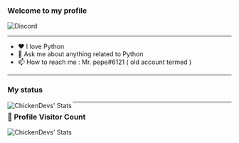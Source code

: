 ### Welcome to my **profile** 

![Discord](https://discord.c99.nl/widget/theme-1/1090115429327982643.png)

---

- ❤ I love Python 
- 💬 Ask me about anything related to Python
- 📫 How to reach me : Mr. pepe#6121 ( old account termed ) 

---

### My status

<img align="left" alt="ChickenDevs' Stats" src="https://github-readme-stats.vercel.app/api?username=Fadi002&count_private=true&show_icons=true&theme=radical">

---
### 📍 Profile Visitor Count
<img align="left" alt="ChickenDevs' Stats" src="https://profile-counter.glitch.me/Fadi002/count.svg">
